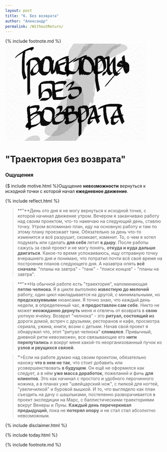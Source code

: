 ```yaml
---
layout: post
title: "6. Без возврата"
author: "Александр"
permalink: /WithoutReturn/
---
```

{% include footnote.md %}
!["Траектория без возврата"](/_img/6.jpg)
# "Траектория без возврата"

### Ощущения
{$ include motive.html %}Ощущение **невозможности** вернуться к исходной точки с которой начал **ежедневное движение**.

{% include reflect.html %}
>**"**День ото дня я не могу вернуться к исходной точке, с которой начинал движение утром. Вечером я заканчиваю работу над своим проектом, что-то намечаю на следующий день, ставлю точку. Утром вспоминаю план, иду на основную работу и там по этому плану проезжает танк. Обязательно за день что-то изменится и всё разрушит, скомкает, изменит. То, о чем я хотел подумать или сделать **для себя** летит **в дыру**. После работы сажусь за свой проект и не могу понять, **откуда и куда дальше двигаться**. Какое-то время успокаиваюсь, ищу отправную точку вчерашнего дня и понимаю, что потратил почти всё своё время на построение планов следующего дня. А назавтра опять **всё сначала**: "планы на завтра" - "танк" - "поиск концов" - "планы на завтра". 

>**"**На обычной работе есть "траектория", напоминающая **петлю челнока**. Я в цикле выполняю **известную до мелочей** работу, один цикл накладывается на другой, с минимальными, но **предсказуемыми** нюансами. Я точно знаю, что каждый день недели, в определенный час, **я предоставлен сам себе**. Никто не может **неожиданно дернуть** меня и отвлечь от возврата в **свою** уютную ячейку. Возврат "челнока" - это **ритуал, состоящий из** дороги домой, встреч с друзьями, ресторанов и кафе, просмотра сериала, ужина, книги, возни с детьми. Начав свой проект я обнаружил что, этот "ритуал челнока" **сломался**. Привычный, дневной ритм невозможен, все связывающие его **нити перепутались** и вокруг меня какой-то неорганизованный пучок из **узлов и рвущихся связей**.

>**"**>Если на работе думаю над своим проектом, обязательно нахожу **что в нем не так**, что стоит добавить или усовершенствовать **в будущем**. Он ещё не оформился как следует, а в нём **уже масса доработок**, пожеланий и фичь **для клиентов**. Это как начинал с простого и удобного перочинного ножика, а в планах уже "швейцарский нож", с пилкой для ногтей, "увеличилкой" и буровой вышкой. И то, что выглядело как план съездить на дачу с шашлыками, постепенно разворачивается в проект экспедиции на Марс, с баллистическими траекториями вокруг Венеры и Луны. **Каждый день перечеркивал предыдущий**, пока не **потерял опору** и не стал стал абсолютно невозможным.

{% include disclaimer.html %}

{% include today.html %}

{% include footnote.md %}
